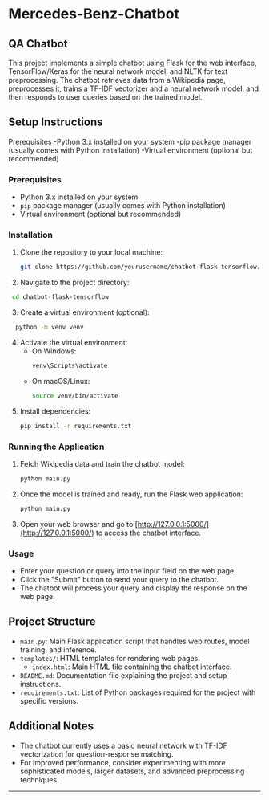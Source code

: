 # Mercedes-Benz-Chatbot
QA Chatbot
---
This project implements a simple chatbot using Flask for the web interface, TensorFlow/Keras for the neural network model, and NLTK for text preprocessing. The chatbot retrieves data from a Wikipedia page, preprocesses it, trains a TF-IDF vectorizer and a neural network model, and then responds to user queries based on the trained model.

## Setup Instructions
Prerequisites
-Python 3.x installed on your system
-pip package manager (usually comes with Python installation)
-Virtual environment (optional but recommended)
### Prerequisites
- Python 3.x installed on your system
- `pip` package manager (usually comes with Python installation)
- Virtual environment (optional but recommended)
### Installation
1. Clone the repository to your local machine:
   ```bash
   git clone https://github.com/yourusername/chatbot-flask-tensorflow.git
   ```
2. Navigate to the project directory:
  ```bash
   cd chatbot-flask-tensorflow
   ```
3. Create a virtual environment (optional):
 ```bash
   python -m venv venv
  ```
4. Activate the virtual environment:
   - On Windows:
     ```bash
     venv\Scripts\activate
     ```
   - On macOS/Linux:
     ```bash
     source venv/bin/activate
      ```
5. Install dependencies:
   ```bash
   pip install -r requirements.txt
   ```
### Running the Application
1. Fetch Wikipedia data and train the chatbot model:

   ```bash
   python main.py
   ```
2. Once the model is trained and ready, run the Flask web application:
   ```bash
   python main.py
   ```
3. Open your web browser and go to [http://127.0.0.1:5000/](http://127.0.0.1:5000/) to access the chatbot interface.

### Usage
- Enter your question or query into the input field on the web page.
- Click the "Submit" button to send your query to the chatbot.
- The chatbot will process your query and display the response on the web page.
## Project Structure
- `main.py`: Main Flask application script that handles web routes, model training, and inference.
- `templates/`: HTML templates for rendering web pages.
  - `index.html`: Main HTML file containing the chatbot interface.
- `README.md`: Documentation file explaining the project and setup instructions.
- `requirements.txt`: List of Python packages required for the project with specific versions.
## Additional Notes
- The chatbot currently uses a basic neural network with TF-IDF vectorization for question-response matching.
- For improved performance, consider experimenting with more sophisticated models, larger datasets, and advanced preprocessing techniques.
---
